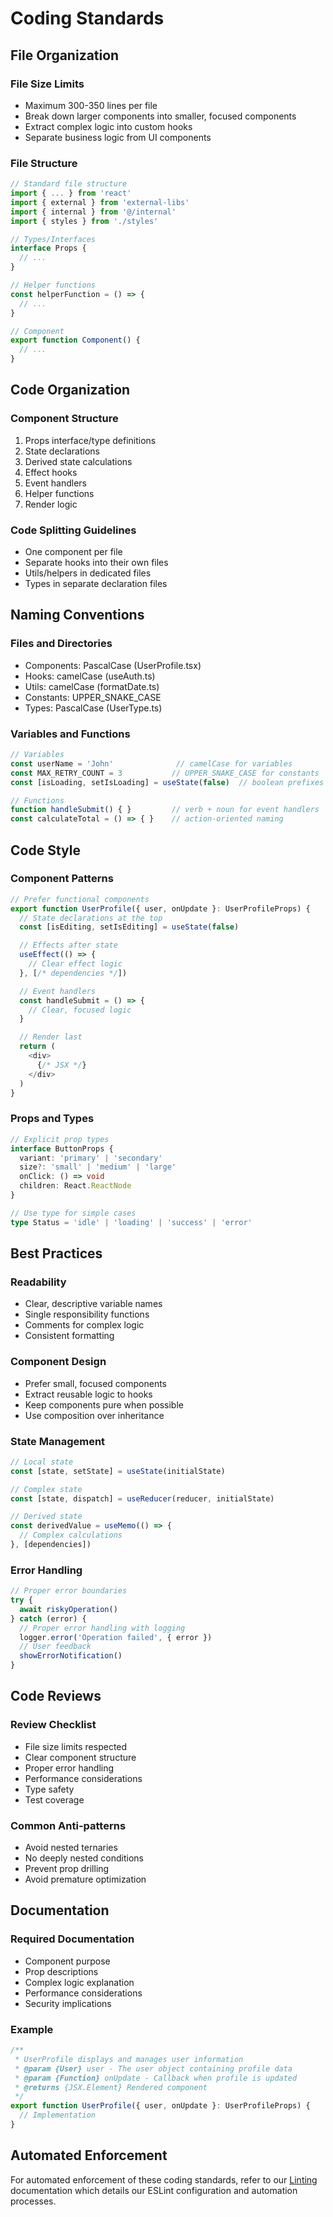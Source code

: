 # Coding Standards

## File Organization

### File Size Limits
- Maximum 300-350 lines per file
- Break down larger components into smaller, focused components
- Extract complex logic into custom hooks
- Separate business logic from UI components

### File Structure
```typescript
// Standard file structure
import { ... } from 'react'
import { external } from 'external-libs'
import { internal } from '@/internal'
import { styles } from './styles'

// Types/Interfaces
interface Props {
  // ...
}

// Helper functions
const helperFunction = () => {
  // ...
}

// Component
export function Component() {
  // ...
}
```

## Code Organization

### Component Structure
1. Props interface/type definitions
2. State declarations
3. Derived state calculations
4. Effect hooks
5. Event handlers
6. Helper functions
7. Render logic

### Code Splitting Guidelines
- One component per file
- Separate hooks into their own files
- Utils/helpers in dedicated files
- Types in separate declaration files

## Naming Conventions

### Files and Directories
- Components: PascalCase (UserProfile.tsx)
- Hooks: camelCase (useAuth.ts)
- Utils: camelCase (formatDate.ts)
- Constants: UPPER_SNAKE_CASE
- Types: PascalCase (UserType.ts)

### Variables and Functions
```typescript
// Variables
const userName = 'John'              // camelCase for variables
const MAX_RETRY_COUNT = 3           // UPPER_SNAKE_CASE for constants
const [isLoading, setIsLoading] = useState(false)  // boolean prefixes

// Functions
function handleSubmit() { }         // verb + noun for event handlers
const calculateTotal = () => { }    // action-oriented naming
```

## Code Style

### Component Patterns
```typescript
// Prefer functional components
export function UserProfile({ user, onUpdate }: UserProfileProps) {
  // State declarations at the top
  const [isEditing, setIsEditing] = useState(false)

  // Effects after state
  useEffect(() => {
    // Clear effect logic
  }, [/* dependencies */])

  // Event handlers
  const handleSubmit = () => {
    // Clear, focused logic
  }

  // Render last
  return (
    <div>
      {/* JSX */}
    </div>
  )
}
```

### Props and Types
```typescript
// Explicit prop types
interface ButtonProps {
  variant: 'primary' | 'secondary'
  size?: 'small' | 'medium' | 'large'
  onClick: () => void
  children: React.ReactNode
}

// Use type for simple cases
type Status = 'idle' | 'loading' | 'success' | 'error'
```

## Best Practices

### Readability
- Clear, descriptive variable names
- Single responsibility functions
- Comments for complex logic
- Consistent formatting

### Component Design
- Prefer small, focused components
- Extract reusable logic to hooks
- Keep components pure when possible
- Use composition over inheritance

### State Management
```typescript
// Local state
const [state, setState] = useState(initialState)

// Complex state
const [state, dispatch] = useReducer(reducer, initialState)

// Derived state
const derivedValue = useMemo(() => {
  // Complex calculations
}, [dependencies])
```

### Error Handling
```typescript
// Proper error boundaries
try {
  await riskyOperation()
} catch (error) {
  // Proper error handling with logging
  logger.error('Operation failed', { error })
  // User feedback
  showErrorNotification()
}
```

## Code Reviews

### Review Checklist
- File size limits respected
- Clear component structure
- Proper error handling
- Performance considerations
- Type safety
- Test coverage

### Common Anti-patterns
- Avoid nested ternaries
- No deeply nested conditions
- Prevent prop drilling
- Avoid premature optimization

## Documentation

### Required Documentation
- Component purpose
- Prop descriptions
- Complex logic explanation
- Performance considerations
- Security implications

### Example
```typescript
/**
 * UserProfile displays and manages user information
 * @param {User} user - The user object containing profile data
 * @param {Function} onUpdate - Callback when profile is updated
 * @returns {JSX.Element} Rendered component
 */
export function UserProfile({ user, onUpdate }: UserProfileProps) {
  // Implementation
}
```

## Automated Enforcement

For automated enforcement of these coding standards, refer to our [Linting](../05-quality/05-linting.md) documentation which details our ESLint configuration and automation processes. 